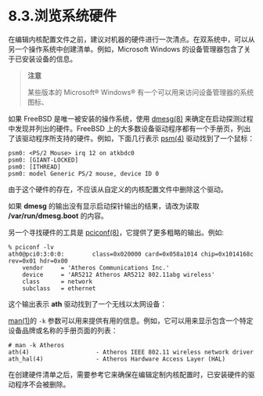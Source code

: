 # 8.3.浏览系统硬件

在编辑内核配置文件之前，建议对机器的硬件进行一次清点。在双系统中，可以从另一个操作系统中创建清单。例如，Microsoft Windows 的设备管理器包含了关于已安装设备的信息。

>**注意**
>
>某些版本的 Microsoft® Windows® 有一个可以用来访问设备管理器的系统图标、

如果 FreeBSD 是唯一被安装的操作系统，使用 [dmesg(8)](https://www.freebsd.org/cgi/man.cgi?query=dmesg&sektion=8&format=html) 来确定在启动探测过程中发现并列出的硬件。FreeBSD 上的大多数设备驱动程序都有一个手册页，列出了该驱动程序所支持的硬件。例如，下面几行表示 [psm(4)](https://www.freebsd.org/cgi/man.cgi?query=psm&sektion=4&format=html) 驱动找到了一个鼠标：

```
psm0: <PS/2 Mouse> irq 12 on atkbdc0
psm0: [GIANT-LOCKED]
psm0: [ITHREAD]
psm0: model Generic PS/2 mouse, device ID 0
```

由于这个硬件的存在，不应该从自定义的内核配置文件中删除这个驱动。

如果 **dmesg** 的输出没有显示启动探针输出的结果，请改为读取 **/var/run/dmesg.boot** 的内容。

另一个寻找硬件的工具是 [pciconf(8)](https://www.freebsd.org/cgi/man.cgi?query=pciconf&sektion=8&format=html)，它提供了更多粗略的输出。例如:

```
% pciconf -lv
ath0@pci0:3:0:0:        class=0x020000 card=0x058a1014 chip=0x1014168c rev=0x01 hdr=0x00
    vendor     = 'Atheros Communications Inc.'
    device     = 'AR5212 Atheros AR5212 802.11abg wireless'
    class      = network
    subclass   = ethernet
```

这个输出表示 **ath** 驱动找到了一个无线以太网设备：

[man(1)](https://www.freebsd.org/cgi/man.cgi?query=man&sektion=1&format=html)的 `-k` 参数可以用来提供有用的信息。例如，它可以用来显示包含一个特定设备品牌或名称的手册页面的列表：

```
# man -k Atheros
ath(4)                   - Atheros IEEE 802.11 wireless network driver
ath_hal(4)               - Atheros Hardware Access Layer (HAL)
```

在创建硬件清单之后，需要参考它来确保在编辑定制内核配置时，已安装硬件的驱动程序不会被删除。
